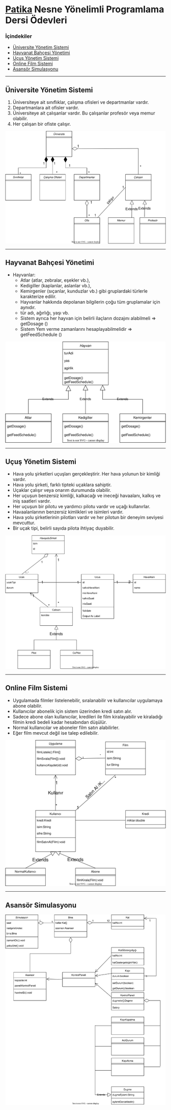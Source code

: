 # [Patika](https://patika.dev) Nesne Yönelimli Programlama Dersi Ödevleri

### İçindekiler
* [Üniversite Yönetim Sistemi](#üniversite-yönetim-sistemi)
* [Hayvanat Bahçesi Yönetimi](#hayvanat-bahçesi-yönetimi)
* [Uçuş Yönetim Sistemi](#uçuş-yönetim-sistemi)
* [Online Film Sistemi](#online-film-sistemi)
* [Asansör Simulasyonu](#asansör-simulasyonu)

---

## Üniversite Yönetim Sistemi

1. Üniversiteye ait sınıflıklar, çalışma ofisleri ve departmanlar vardır.
2. Departmanlara ait ofisler vardır.
3. Üniversiteye ait çalışanlar vardır. Bu çalışanlar profesör veya memur olabilir.
4. Her çalışan bir ofiste çalışır.

![UML Diyagramı](./Diyagramlar/Universite-Yonetim-Sistemi.svg)

---

## Hayvanat Bahçesi Yönetimi
* Hayvanlar:
  * Atlar (atlar, zebralar, eşekler vb.),
  * Kedigiller (kaplanlar, aslanlar vb.),
  * Kemirgenler (sıçanlar, kunduzlar vb.) gibi gruplardaki türlerle karakterize edilir.
  * Hayvanlar hakkında depolanan bilgilerin çoğu tüm gruplamalar için aynıdır.
  * tür adı, ağırlığı, yaşı vb.
  * Sistem ayrıca her hayvan için belirli ilaçların dozajını alabilmeli => getDosage ()
  * Sistem Yem verme zamanlarını hesaplayabilmelidir => getFeedSchedule ()
  
![UML Diyagramı](./Diyagramlar/Hayvanat-Bahcesi-Yonetimi.svg)

---

## Uçuş Yönetim Sistemi

* Hava yolu şirketleri uçuşları gerçekleştirir. Her hava yolunun bir kimliği vardır.
* Hava yolu şirketi, farklı tipteki uçaklara sahiptir.
* Uçaklar çalışır veya onarım durumunda olabilir.
* Her uçuşun benzersiz kimliği, kalkacağı ve ineceği havaalanı, kalkış ve iniş saatleri vardır.
* Her uçuşun bir pilotu ve yardımcı pilotu vardır ve uçağı kullanırlar.
* Havaalanlarının benzersiz kimlikleri ve isimleri vardır.
* Hava yolu şirketlerinin pilotları vardır ve her pilotun bir deneyim seviyesi mevcuttur.
* Bir uçak tipi, belirli sayıda pilota ihtiyaç duyabilir.

![UML Diyagramı](./Diyagramlar/Ucus-Yonetim-Sistemi.svg)

---

## Online Film Sistemi
* Uygulamada filmler listelenebilir, sıralanabilir ve kullanıcılar uygulamaya abone olabilir.
* Kullanıcılar abonelik için sistem üzerinden kredi satın alır.
* Sadece abone olan kullanıcılar, kredileri ile film kiralayabilir ve kiraladığı filmin kredi bedeli kadar hesabından düşülür.
* Normal kullanıcılar ve aboneler film satın alabilirler.
* Eğer film mevcut değil ise talep edilebilir.

![UML Diyagramı](./Diyagramlar/Online-Film-Sistemi.svg)

---

## Asansör Simulasyonu

![UML Diyagramı](./Diyagramlar/Asansor-Simulasyonu.svg)
